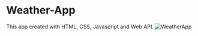 # Weather-App
This app created with HTML, CSS, Javascript and Web API.
![WeatherApp](https://github.com/gunayshakhmuradova/Weather-App/assets/126316477/d9f92fb7-1a66-4f00-a709-dd676d3fe277)
